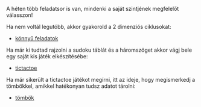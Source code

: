 A héten több feladatsor is van, mindenki a saját szintjének megfelelőt válasszon!

Ha nem voltál legutóbb, akkor gyakorold a 2 dimenziós ciklusokat:
  - [könnyű feladatok](https://github.com/annab97/istvan_szakkor_2019/blob/master/6.%20h%C3%A9t/konnyu.md)
  
Ha már ki tudtad rajzolni a sudoku táblát és a háromszöget akkor vágj bele egy saját kis játék elkészítésébe:
  - [tictactoe](https://github.com/annab97/istvan_szakkor_2019/blob/master/6.%20h%C3%A9t/tictactoe.md)
  
Ha már sikerült a tictactoe játékot megírni, itt az ideje, hogy megismerkedj a tömbökkel, amikkel hatékonyan tudsz adatot tárolni:
  - [tömbök](https://github.com/annab97/istvan_szakkor_2019/blob/master/6.%20h%C3%A9t/tombok.md)
